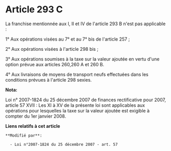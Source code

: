 # Article 293 C

La franchise mentionnée aux I, II et IV de l'article 293 B n'est pas applicable : 

1° Aux opérations visées au 7° et au 7° bis de l'article 257 ; 

2° Aux opérations visées à l'article 298 bis ; 

3° Aux opérations soumises à la taxe sur la valeur ajoutée en vertu d'une option prévue aux articles 260,260 A et 260 B. 

4° Aux livraisons de moyens de transport neufs effectuées dans les conditions prévues à l'article 298 sexies.

**Nota:**

Loi n° 2007-1824 du 25 décembre 2007 de finances rectificative pour 2007, article 57 XVII : Les XI à XV de la présente loi
sont applicables aux opérations pour lesquelles la taxe sur la valeur ajoutée est exigible à compter du 1er janvier 2008.

**Liens relatifs à cet article**

	**Modifié par**:

	  - Loi n°2007-1824 du 25 décembre 2007 - art. 57
